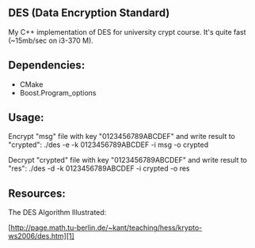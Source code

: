DES (Data Encryption Standard)
------------------------------

My C++ implementation of DES for university crypt course.
It's quite fast (~15mb/sec on i3-370 M).


Dependencies:
-------------

* CMake
* Boost.Program_options

Usage:
------

Encrypt "msg" file with key "0123456789ABCDEF" and write result to "crypted":
./des -e -k 0123456789ABCDEF -i msg -o crypted

Decrypt "crypted" file with key "0123456789ABCDEF" and write result to "res":
./des -d -k 0123456789ABCDEF -i crypted -o res

Resources:
----------

The DES Algorithm Illustrated:

[http://page.math.tu-berlin.de/~kant/teaching/hess/krypto-ws2006/des.htm][1]

[1]: http://page.math.tu-berlin.de/~kant/teaching/hess/krypto-ws2006/des.htm